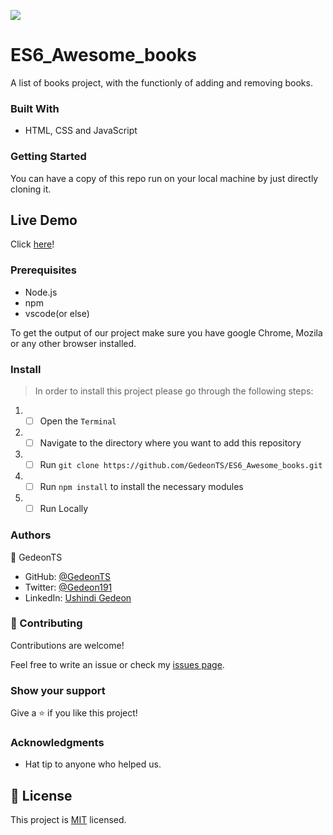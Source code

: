 ![](https://img.shields.io/badge/Microverse-blueviolet)
# ES6_Awesome_books

A list of books project, with the functionly of adding and removing books. 

### Built With

- HTML, CSS and JavaScript


### Getting Started

You can have a copy of this repo run on your local machine by just directly cloning it.

## Live Demo

Click [here](https://gedeonts.github.io/ES6_Awesome_books/)!

### Prerequisites

- Node.js
- npm
- vscode(or else)

To get the output of our project make sure you have google Chrome, Mozila or any other browser installed.

### Install 

> In order to install this project please go through the following steps:

1. - [ ] Open the `Terminal`
2. - [ ] Navigate to the directory where you want to add this repository
3. - [ ] Run `git clone https://github.com/GedeonTS/ES6_Awesome_books.git`
4. - [ ] Run `npm install` to install the necessary modules
5. - [ ] Run Locally

### Authors

👤 GedeonTS

- GitHub: [@GedeonTS](https://github.com/GedeonTS)
- Twitter: [@Gedeon191](https://twitter.com/Gedeon191)
- LinkedIn: [Ushindi Gedeon](https://linkedin.com/in/ushindi-gedeon-73032a228)

### 🤝 Contributing

Contributions are welcome!

Feel free to write an issue or check my [issues page](../../issues/).


### Show your support

Give a ⭐️ if you like this project!

### Acknowledgments

- Hat tip to anyone who helped us.

## 📝 License

This project is [MIT](./MIT.md) licensed.
